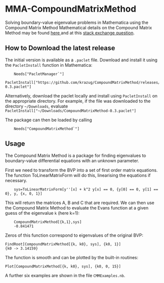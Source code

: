 # MMA-CompoundMatrixMethod
Solving boundary-value eigenvalue problems in Mathematica using the Compound Matrix Method
Mathematical details on the Compound Matrix Method may be found <a href=http://www.maths.gla.ac.uk/~xl/FYB-background.pdf>here </a> and at this <a href=https://mathematica.stackexchange.com/questions/155079/finding-eigenvalues-for-a-boundary-value-problem>stack exchange question</a>. 


## How to Download the latest release
 The initial version is available as a  `.paclet` file. Download and install it using the `PacletInstall` function in Mathematica:  
 
        Needs["PacletManager`"]
        PacletInstall["https://github.com/krazug/CompoundMatrixMethod/releases/download/v0.3/CompoundMatrixMethod-0.3.paclet"]
        
 Alternatively, download the paclet locally and install using `PacletInstall` on the appropriate directory. For example, if the file was downloaded to the directory `~/Downloads`, evaluate  `PacletInstall["~/Downloads/CompoundMatrixMethod-0.3.paclet"]`

The package can then be loaded by calling 

        Needs["CompoundMatrixMethod`"]

## Usage

The Compound Matrix Method is a package for finding eigenvalues to boundary-value differential equations with an unknown parameter.

First we need to transform the BVP into a set of first order matrix equations. The function ToLinearMatrixForm will do this, linearising the equations if necessary. 

        sys=ToLinearMatrixForm[y''[x] + k^2 y[x] == 0, {y[0] == 0, y[1] == 0}, y, {x, 0, 1}]

This will return the matrices A, B and C that are required. We can then use the Compound Matrix Method to evaluate the Evans function at a given guess of the eigenvalue `k` (here k=1):

        CompoundMatrixMethod[{k,1},sys]
        -0.841471
    
Zeros of this function correspond to eigenvalues of the original BVP: 

    FindRoot[CompoundMatrixMethod[{k, k0}, sys], {k0, 1}]
    {k0 -> 3.14159}
    
The function is smooth and can be plotted by the built-in routines:
    
    Plot[CompoundMatrixMethod[{k, k0}, sys], {k0, 0, 15}]
   
A further six examples are shown in the file `CMMExamples.nb`.
